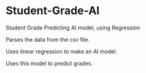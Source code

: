 # Student-Grade-AI
Student Grade Predicting AI model, using Regression 

Parses the data from the csv file. 

Uses linear regression to make an AI model. 

Uses this model to predict grades. 
